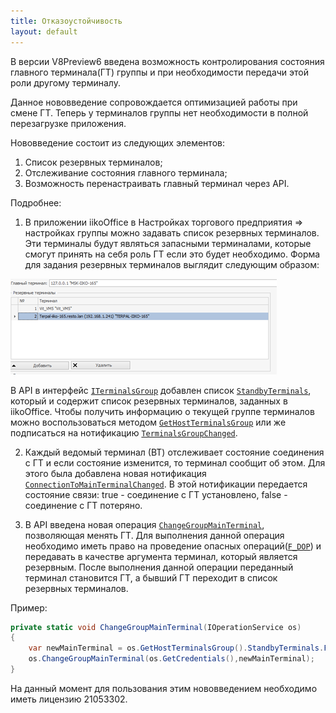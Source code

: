 ```yaml
---
title: Отказоустойчивость
layout: default
---
```


В версии V8Preview6 введена возможность контролирования состояния главного терминала(ГТ) группы и при необходимости передачи этой роли другому терминалу.

Данное нововведение сопровождается оптимизацией работы при смене ГТ. Теперь у терминалов группы нет необходимости в полной перезагрузке приложения.

Нововведение состоит из следующих элементов:

1.	Список резервных терминалов;
2.	Отслеживание состояния главного терминала;
3.	Возможность перенастраивать главный терминал через API.

Подробнее:

1) В приложении iikoOffice в Настройках торгового предприятия => настройках группы можно задавать список резервных терминалов. Эти терминалы будут являться запасными терминалами, которые смогут принять на себя роль ГТ если это  будет необходимо. Форма для задания резервных терминалов выглядит следующим образом:

![ext_number](../../img/faultTolerance/StandbyTerminalsWindow.png)

В API в интерфейс [`ITerminalsGroup`](https://iiko.github.io/front.api.sdk/v8/html/T_Resto_Front_Api_Data_Organization_ITerminalsGroup.htm ) добавлен список [`StandbyTerminals`](https://iiko.github.io/front.api.sdk/v8/html/P_Resto_Front_Api_Data_Organization_ITerminalsGroup_StandbyTerminals.htm), который и содержит список резервных терминалов, заданных в iikoOffice. Чтобы получить информацию о текущей группе терминалов можно воспользоваться методом [`GetHostTerminalsGroup`](https://iiko.github.io/front.api.sdk/v8/html/M_Resto_Front_Api_IOperationService_GetHostTerminalsGroup.htm) или же подписаться на нотификацию [`TerminalsGroupChanged`](https://iiko.github.io/front.api.sdk/v8/html/P_Resto_Front_Api_INotificationService_TerminalsGroupChanged.htm).

2) Каждый ведомый терминал (ВТ) отслеживает состояние соединения с ГТ и если состояние изменится, то терминал сообщит об этом. Для этого была добавлена новая нотификация [`ConnectionToMainTerminalChanged`](https://iiko.github.io/front.api.sdk/v8/html/P_Resto_Front_Api_INotificationService_ConnectionToMainTerminalChanged.htm). В этой нотификации передается состояние связи: true - соединение с ГТ установлено, false - соединение с ГТ потеряно.

3) В API введена новая операция [`ChangeGroupMainTerminal`](https://iiko.github.io/front.api.sdk/v8/html/M_Resto_Front_Api_IOperationService_ChangeGroupMainTerminal.htm), позволяющая менять ГТ. Для выполнения данной операция необходимо иметь право на проведение опасных операций([`F_DOP`](https://ru.iiko.help/articles/#!iikooffice-8-3/topic-745/q/%25D0%25BE%25D0%25BF%25D0%25B0%25D1%2581%25D0%25BD%25D1%258B%25D0%25B5%2520%25D0%25BE%25D0%25BF%25D0%25B5%25D1%2580%25D0%25B0%25D1%2586%25D0%25B8%25D0%25B8/qid/1738593/qp/1)) и передавать в качестве аргумента терминал, который является резервным. После выполнения данной операции переданный терминал становится ГТ, а бывший ГТ переходит в список резервных терминалов.


Пример:
```cs
private static void ChangeGroupMainTerminal(IOperationService os)
{
	var newMainTerminal = os.GetHostTerminalsGroup().StandbyTerminals.First();
	os.ChangeGroupMainTerminal(os.GetCredentials(),newMainTerminal);
}
```

На данный момент для пользования этим нововведением необходимо иметь лицензию 21053302.